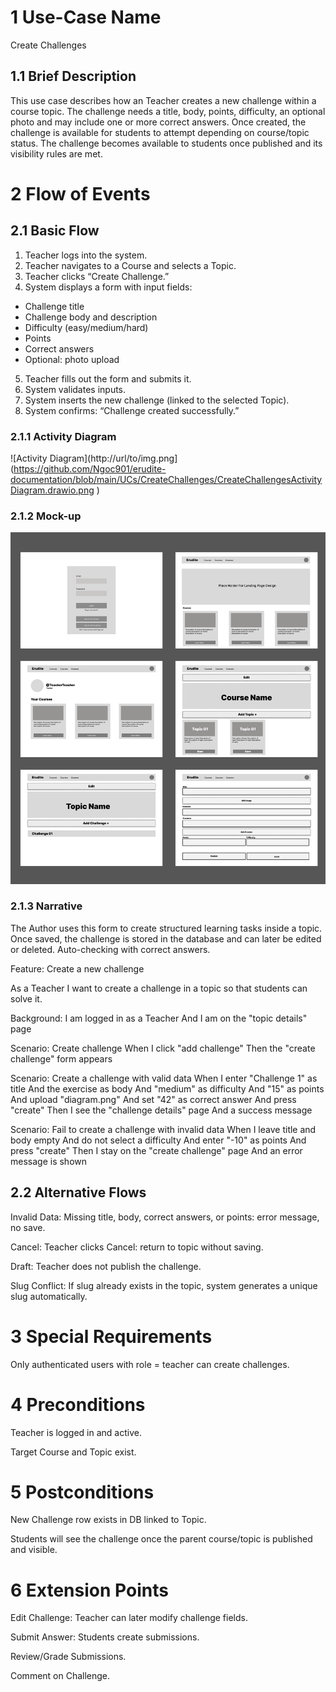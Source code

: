 # 1 Use-Case Name
Create Challenges

## 1.1 Brief Description

This use case describes how an Teacher creates a new challenge within a course topic. The challenge needs a title, body, points, difficulty, an optional photo and may include one or more correct answers. Once created, the challenge is available for students to attempt depending on course/topic status. The challenge becomes available to students once published and its visibility rules are met.

# 2 Flow of Events
## 2.1 Basic Flow
1. Teacher logs into the system.
2. Teacher navigates to a Course and selects a Topic.
3. Teacher clicks “Create Challenge.”
4. System displays a form with input fields:
- Challenge title
- Challenge body and description
- Difficulty (easy/medium/hard)
- Points
- Correct answers
- Optional: photo upload
5. Teacher fills out the form and submits it.
6. System validates inputs.
7. System inserts the new challenge (linked to the selected Topic).
8. System confirms: “Challenge created successfully.”

### 2.1.1 Activity Diagram

![Activity Diagram](http://url/to/img.png](https://github.com/Ngoc901/erudite-documentation/blob/main/UCs/CreateChallenges/CreateChallengesActivityDiagram.drawio.png )

### 2.1.2 Mock-up

![Mock-up](https://github.com/Ngoc901/erudite-documentation/blob/main/UCs/CreateChallenges/Lo-Fi-CreateChallenge.png)

### 2.1.3 Narrative
The Author uses this form to create structured learning tasks inside a topic. Once saved, the challenge is stored in the database and can later be edited or deleted. Auto-checking with correct answers.

Feature: Create a new challenge

  As a Teacher
  I want to create a challenge in a topic
  so that students can solve it.

  Background:
    I am logged in as a Teacher
    And I am on the "topic details" page

  Scenario: Create challenge
    When I click "add challenge"
    Then the "create challenge" form appears

  Scenario: Create a challenge with valid data
    When I enter "Challenge 1" as title
    And the exercise as body
    And "medium" as difficulty
    And "15" as points
    And upload "diagram.png"
    And set "42" as correct answer
    And press "create"
    Then I see the "challenge details" page
    And a success message

  Scenario: Fail to create a challenge with invalid data
    When I leave title and body empty
    And do not select a difficulty
    And enter "-10" as points
    And press "create"
    Then I stay on the "create challenge" page
    And an error message is shown

## 2.2 Alternative Flows
Invalid Data: Missing title, body, correct answers, or points: error message, no save.

Cancel: Teacher clicks Cancel: return to topic without saving.

Draft: Teacher does not publish the challenge.

Slug Conflict: If slug already exists in the topic, system generates a unique slug automatically.

# 3 Special Requirements

Only authenticated users with role = teacher can create challenges.

# 4 Preconditions

Teacher is logged in and active.

Target Course and Topic exist.

# 5 Postconditions

New Challenge row exists in DB linked to Topic.

Students will see the challenge once the parent course/topic is published and visible.

# 6 Extension Points

Edit Challenge: Teacher can later modify challenge fields.

Submit Answer: Students create submissions.

Review/Grade Submissions.

Comment on Challenge.
